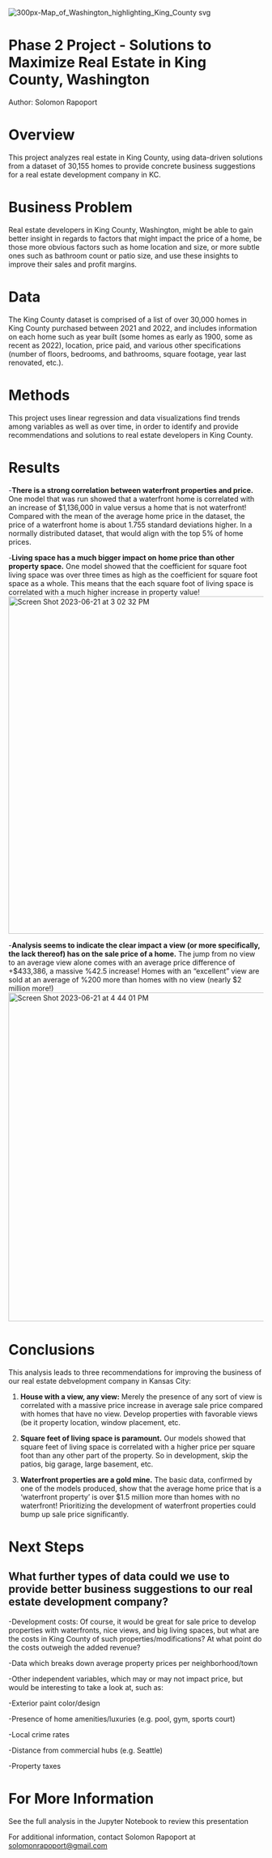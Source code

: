![300px-Map_of_Washington_highlighting_King_County svg](https://github.com/solomonrapoport/Phase-2-Project/assets/112587683/4bdcb90f-1fc6-4374-ac9e-e31b3a85b693)


# Phase 2 Project - Solutions to Maximize Real Estate in King County, Washington
Author: Solomon Rapoport

# Overview
This project analyzes real estate in King County, using data-driven solutions from a dataset of 30,155 homes to provide concrete business suggestions for a real estate development company in KC.

# Business Problem
Real estate developers in King County, Washington, might be able to gain better insight in regards to factors that might impact the price of a home, be those more obvious factors such as home location and size, or more subtle ones such as bathroom count or patio size, and use these insights to improve their sales and profit margins.

# Data
The King County dataset is comprised of a list of over 30,000 homes in King County purchased between 2021 and 2022, and includes information on each home such as year built (some homes as early as 1900, some as recent as 2022), location, price paid, and various other specifications (number of floors, bedrooms, and bathrooms, square footage, year last renovated, etc.).

# Methods
This project uses linear regression and data visualizations find trends among variables as well as over time, in order to identify and provide recommendations and solutions to real estate developers in King County.

# Results

-**There is a strong correlation between waterfront properties and price.** One model that was run showed that a waterfront home is correlated with an increase of $1,136,000 in value versus a home that is not waterfront! Compared  with the mean of the average home price in the dataset, the price of a waterfront home is about 1.755 standard deviations higher. In a normally distributed dataset, that would align with the top 5% of home prices.

-**Living space has a much bigger impact on home price than other property space.** One model showed that the coefficient for square foot living space was over three times as high as the coefficient for square foot space as a whole. This means that the each square foot of living space is correlated with a much higher increase in property value!
<img width="666" alt="Screen Shot 2023-06-21 at 3 02 32 PM" src="https://github.com/solomonrapoport/Phase-2-Project/assets/112587683/918c851e-ac90-41e6-b3a7-98fcf85bd162">

-**Analysis seems to indicate the clear impact a view (or more specifically, the lack thereof) has on the sale price of a home.**
The jump from no view to an average view alone comes with an average price difference of +$433,386, a massive %42.5 increase!
Homes with an “excellent” view are sold at an average of %200 more than homes with no view (nearly $2 million more!)
<img width="649" alt="Screen Shot 2023-06-21 at 4 44 01 PM" src="https://github.com/solomonrapoport/Phase-2-Project/assets/112587683/df8489bd-c7c3-48b7-88f3-1e42cbc7b8a4">

# Conclusions



This analysis leads to three recommendations for improving the business of our real estate debvelopment company in Kansas City:

1. **House with a view, any view:** Merely the presence of any sort of view is correlated with a massive price increase in average sale price compared with homes that have no view. Develop properties with favorable views (be it property  location, window placement, etc.

2. **Square feet of living space is paramount.** Our models showed that square feet of living space is correlated with a higher price per square foot than any other part of the property. So in development, skip the patios, big garage, large basement, etc.

3. **Waterfront properties are a gold mine.** The basic data, confirmed by one of the models produced, show that the average home price that is a ‘waterfront property’ is over $1.5 million more than homes with no waterfront! Prioritizing the development of waterfront properties could bump up sale price significantly.


# Next Steps

## What further types of data could we use to provide better business suggestions to our real estate development company?
-Development costs: Of course, it would be great for sale price to develop properties with waterfronts, nice views, and big living spaces, but what are the costs in King County of such properties/modifications? At what point do the costs outweigh the added revenue?

-Data which breaks down average property prices per neighborhood/town

-Other independent variables, which may or may not impact price, but would be interesting to take a look at, such as:

  -Exterior paint color/design
  
  -Presence of home amenities/luxuries (e.g. pool, gym, sports court)
  
  -Local crime rates
  
  -Distance from commercial hubs (e.g. Seattle)
  
  -Property taxes

# For More Information

See the full analysis in the Jupyter Notebook to review this presentation

For additional information, contact Solomon Rapoport at solomonrapoport@gmail.com
